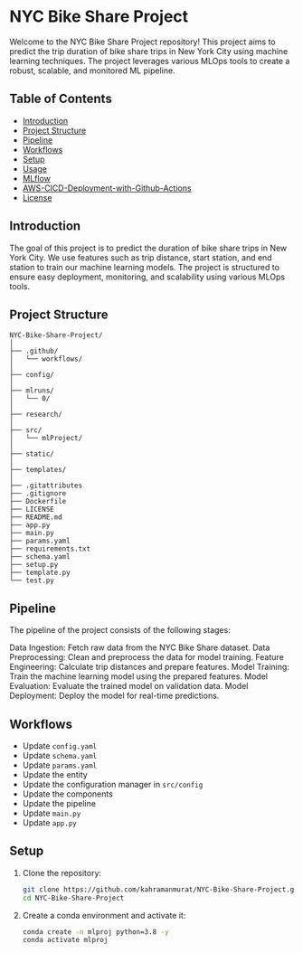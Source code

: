 # NYC Bike Share Project

Welcome to the NYC Bike Share Project repository! This project aims to predict the trip duration of bike share trips in New York City using machine learning techniques. The project leverages various MLOps tools to create a robust, scalable, and monitored ML pipeline.

## Table of Contents

- [Introduction](#introduction)
- [Project Structure](#project-structure)
- [Pipeline](#pipeline)
- [Workflows](#workflows)
- [Setup](#setup)
- [Usage](#usage)
- [MLflow](#mlflow)
- [AWS-CICD-Deployment-with-Github-Actions](#aws-cicd-deployment-with-github-actions)
- [License](#license)

## Introduction

The goal of this project is to predict the duration of bike share trips in New York City. We use features such as trip distance, start station, and end station to train our machine learning models. The project is structured to ensure easy deployment, monitoring, and scalability using various MLOps tools.

## Project Structure

```plaintext
NYC-Bike-Share-Project/
│
├── .github/
│   └── workflows/
│
├── config/
│
├── mlruns/
│   └── 0/
│
├── research/
│
├── src/
│   └── mlProject/
│
├── static/
│
├── templates/
│
├── .gitattributes
├── .gitignore
├── Dockerfile
├── LICENSE
├── README.md
├── app.py
├── main.py
├── params.yaml
├── requirements.txt
├── schema.yaml
├── setup.py
├── template.py
└── test.py
```

## Pipeline

The pipeline of the project consists of the following stages:

Data Ingestion: Fetch raw data from the NYC Bike Share dataset.
Data Preprocessing: Clean and preprocess the data for model training.
Feature Engineering: Calculate trip distances and prepare features.
Model Training: Train the machine learning model using the prepared features.
Model Evaluation: Evaluate the trained model on validation data.
Model Deployment: Deploy the model for real-time predictions.

## Workflows

- Update `config.yaml`
- Update `schema.yaml`
- Update `params.yaml`
- Update the entity
- Update the configuration manager in `src/config`
- Update the components
- Update the pipeline
- Update `main.py`
- Update `app.py`

## Setup

1. Clone the repository:

    ```sh
    git clone https://github.com/kahramanmurat/NYC-Bike-Share-Project.git
    cd NYC-Bike-Share-Project
    ```
2. Create a conda environment and activate it:

    ```sh
    conda create -n mlproj python=3.8 -y
    conda activate mlproj
    ```
